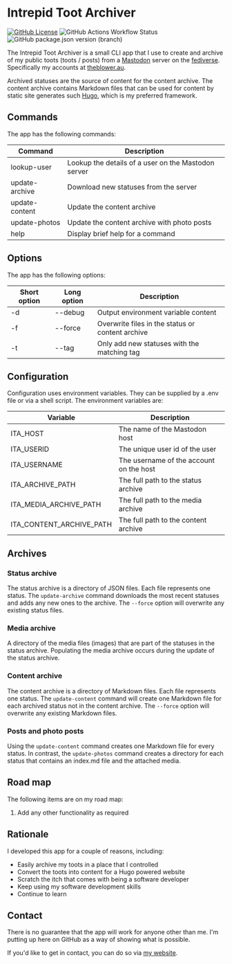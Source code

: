 # Intrepid Toot Archiver #

[![GitHub License](https://img.shields.io/github/license/techxplorer/intrepid-toot-archiver?style=flat-square)](https://github.com/techxplorer/intrepid-toot-archiver/blob/master/LICENSE)
![GitHub Actions Workflow Status](https://img.shields.io/github/actions/workflow/status/techxplorer/intrepid-toot-archiver/node.js.yml?branch=master&style=flat-square)
![GitHub package.json version (branch)](https://img.shields.io/github/package-json/v/techxplorer/intrepid-toot-archiver/master)

The Intrepid Toot Archiver is a small CLI app that I use to create and archive
of my public toots (toots / posts) from a [Mastodon][mastodon] server on the
[fediverse][fedi]. Specifically my accounts at [theblower.au][theblower].

Archived statuses are the source of content for the content archive. The content
archive contains Markdown files that can be used for content by static site
generates such [Hugo][hugo], which is my preferred framework.

## Commands ##

The app has the following commands:

| Command        | Description |
| -------------- | ----------- |
| lookup-user    | Lookup the details of a user on the Mastodon server |
| update-archive | Download new statuses from the server |
| update-content | Update the content archive |
| update-photos  | Update the content archive with photo posts |
| help           | Display brief help for a command |

## Options ##

The app has the following options:

| Short option | Long option | Description |
| ------------ | ----------- | ----------- |
| -d           | --debug     | Output environment variable content |
| -f           | --force     | Overwrite files in the status or content archive |
| -t           | --tag <tag> | Only add new statuses with the matching tag |

## Configuration ##

Configuration uses environment variables. They can be supplied by a .env file
or via a shell script. The environment variables are:

| Variable   | Description |
| ---------- | ----------- |
| ITA_HOST   | The name of the Mastodon host |
| ITA_USERID | The unique user id of the user |
| ITA_USERNAME | The username of the account on the host |
| ITA_ARCHIVE_PATH | The full path to the status archive |
| ITA_MEDIA_ARCHIVE_PATH | The full path to the media archive |
| ITA_CONTENT_ARCHIVE_PATH | The full path to the content archive |

## Archives ##

### Status archive ##

The status archive is a directory of JSON files. Each file represents one status.
The `update-archive` command downloads the most recent statuses and adds any new
ones to the archive. The `--force` option will overwrite any existing status files.

### Media archive ###

A directory of the media files (images) that are part of the statuses in the
status archive. Populating the media archive occurs during the update of the
status archive.

### Content archive ###

The content archive is a directory of Markdown files. Each file represents one status.
The `update-content` command will create one Markdown file for each archived status
not in the content archive. The `--force` option will overwrite any existing
Markdown files.

### Posts and photo posts ###

Using the `update-content` command creates one Markdown file for every status.
In contrast, the `update-photos` command creates a directory for each status that
contains an index.md file and the attached media.

## Road map ##

The following items are on my road map:

1. Add any other functionality as required

## Rationale ##

I developed this app for a couple of reasons, including:

- Easily archive my toots in a place that I controlled
- Convert the toots into content for a Hugo powered website
- Scratch the itch that comes with being a software developer
- Keep using my software development skills
- Continue to learn

## Contact ##

There is no guarantee that the app will work for anyone other than me. I'm
putting up here on GitHub as a way of showing what is possible.

If you'd like to get in contact, you can do so via [my website][txp].

[fedi]: https://en.wikipedia.org/wiki/Fediverse
[hugo]: https://gohugo.io
[mastodon]: https://en.wikipedia.org/wiki/Mastodon_(social_network)
[theblower]: https://theblower.au/
[txp]: https://techxplorer.com
